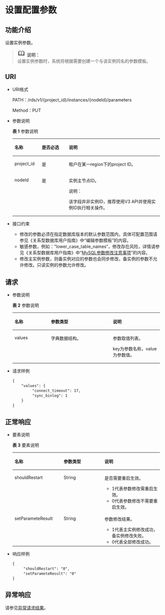 # 设置配置参数<a name="rds_06_0627"></a>

## 功能介绍<a name="section4850156117316"></a>

设置实例参数。

>![](public_sys-resources/icon-note.gif) **说明：**   
>设置实例参数时，系统将根据需要创建一个与该实例同名的参数模板。  

## URI<a name="section28961517113719"></a>

-   URI格式

    PATH：/rds/v1/\{project\_id\}/instances/\{nodeId\}/parameters

    Method：PUT

-   参数说明

    **表 1**  参数说明

    <a name="table4657088"></a>
    <table><thead align="left"><tr id="row60083059"><th class="cellrowborder" valign="top" width="18.48%" id="mcps1.2.4.1.1"><p id="p34889605"><a name="p34889605"></a><a name="p34889605"></a>名称</p>
    </th>
    <th class="cellrowborder" valign="top" width="18.3%" id="mcps1.2.4.1.2"><p id="p7485743"><a name="p7485743"></a><a name="p7485743"></a>是否必选</p>
    </th>
    <th class="cellrowborder" valign="top" width="63.22%" id="mcps1.2.4.1.3"><p id="p2365466"><a name="p2365466"></a><a name="p2365466"></a>说明</p>
    </th>
    </tr>
    </thead>
    <tbody><tr id="row57385070"><td class="cellrowborder" valign="top" width="18.48%" headers="mcps1.2.4.1.1 "><p id="p17679057"><a name="p17679057"></a><a name="p17679057"></a>project_id</p>
    </td>
    <td class="cellrowborder" valign="top" width="18.3%" headers="mcps1.2.4.1.2 "><p id="p22717550"><a name="p22717550"></a><a name="p22717550"></a>是</p>
    </td>
    <td class="cellrowborder" valign="top" width="63.22%" headers="mcps1.2.4.1.3 "><p id="p59352878163330"><a name="p59352878163330"></a><a name="p59352878163330"></a>租户在某一region下的project ID。</p>
    </td>
    </tr>
    <tr id="row2864326155157"><td class="cellrowborder" valign="top" width="18.48%" headers="mcps1.2.4.1.1 "><p id="p41557789155220"><a name="p41557789155220"></a><a name="p41557789155220"></a>nodeId</p>
    </td>
    <td class="cellrowborder" valign="top" width="18.3%" headers="mcps1.2.4.1.2 "><p id="p10737742155220"><a name="p10737742155220"></a><a name="p10737742155220"></a>是</p>
    </td>
    <td class="cellrowborder" valign="top" width="63.22%" headers="mcps1.2.4.1.3 "><p id="p7417132564016"><a name="p7417132564016"></a><a name="p7417132564016"></a>实例主节点ID。</p>
    <div class="note" id="note18250133224019"><a name="note18250133224019"></a><a name="note18250133224019"></a><span class="notetitle"> 说明： </span><div class="notebody"><p id="p142501332164011"><a name="p142501332164011"></a><a name="p142501332164011"></a>该字段并非实例ID，推荐使用V3 API并使用实例ID执行相关操作。</p>
    </div></div>
    </td>
    </tr>
    </tbody>
    </table>

-   接口约束
    -   修改的参数必须在指定数据库版本的默认参数范围内，具体可配置范围请参见《关系型数据库用户指南》中“编辑参数模板”的内容。
    -   敏感参数，例如：“lower\_case\_table\_names“，修改存在风险，详情请参见《关系型数据库用户指南》中“[MySQL参数修改注意事项](https://support.huaweicloud.com/usermanual-rds/rds_08_00001.html)”的内容。
    -   修改主实例参数，则备实例对应的参数也会同步修改，备实例的参数不允许修改。只读实例的参数允许修改。


## 请求<a name="section3074340117316"></a>

-   参数说明

    **表 2**  参数说明

    <a name="table30427456"></a>
    <table><thead align="left"><tr id="row47542385"><th class="cellrowborder" valign="top" width="24.69%" id="mcps1.2.4.1.1"><p id="p25727981"><a name="p25727981"></a><a name="p25727981"></a>名称</p>
    </th>
    <th class="cellrowborder" valign="top" width="41.980000000000004%" id="mcps1.2.4.1.2"><p id="p3591713"><a name="p3591713"></a><a name="p3591713"></a>参数类型</p>
    </th>
    <th class="cellrowborder" valign="top" width="33.33%" id="mcps1.2.4.1.3"><p id="p22493366"><a name="p22493366"></a><a name="p22493366"></a>说明</p>
    </th>
    </tr>
    </thead>
    <tbody><tr id="row10023380"><td class="cellrowborder" valign="top" width="24.69%" headers="mcps1.2.4.1.1 "><p id="p6587426"><a name="p6587426"></a><a name="p6587426"></a>values</p>
    </td>
    <td class="cellrowborder" valign="top" width="41.980000000000004%" headers="mcps1.2.4.1.2 "><p id="p63819464"><a name="p63819464"></a><a name="p63819464"></a>字典数据结构。</p>
    </td>
    <td class="cellrowborder" valign="top" width="33.33%" headers="mcps1.2.4.1.3 "><p id="p17946858"><a name="p17946858"></a><a name="p17946858"></a>参数取值列表。</p>
    <p id="p3479331719245"><a name="p3479331719245"></a><a name="p3479331719245"></a>key为参数名称，value为参数值。</p>
    </td>
    </tr>
    </tbody>
    </table>


-   请求样例

    ```
    {
        "values": {
             "connect_timeout": 17,
             "sync_binlog": 1
        }
    }
    ```


## 正常响应<a name="section28521534113742"></a>

-   要素说明

    **表 3**  要素说明

    <a name="table37703499173158"></a>
    <table><thead align="left"><tr id="row66334950173158"><th class="cellrowborder" valign="top" width="33.33333333333333%" id="mcps1.2.4.1.1"><p id="p4421832173158"><a name="p4421832173158"></a><a name="p4421832173158"></a>名称</p>
    </th>
    <th class="cellrowborder" valign="top" width="27.69276927692769%" id="mcps1.2.4.1.2"><p id="p22624127173158"><a name="p22624127173158"></a><a name="p22624127173158"></a>参数类型</p>
    </th>
    <th class="cellrowborder" valign="top" width="38.97389738973897%" id="mcps1.2.4.1.3"><p id="p20615027173158"><a name="p20615027173158"></a><a name="p20615027173158"></a>说明</p>
    </th>
    </tr>
    </thead>
    <tbody><tr id="row59204491173158"><td class="cellrowborder" valign="top" width="33.33333333333333%" headers="mcps1.2.4.1.1 "><p id="p30834480173158"><a name="p30834480173158"></a><a name="p30834480173158"></a>shouldRestart</p>
    </td>
    <td class="cellrowborder" valign="top" width="27.69276927692769%" headers="mcps1.2.4.1.2 "><p id="p14564937173158"><a name="p14564937173158"></a><a name="p14564937173158"></a>String</p>
    </td>
    <td class="cellrowborder" valign="top" width="38.97389738973897%" headers="mcps1.2.4.1.3 "><p id="p1227762316311"><a name="p1227762316311"></a><a name="p1227762316311"></a>是否需要重启生效。</p>
    <a name="ul199728241833"></a><a name="ul199728241833"></a><ul id="ul199728241833"><li>1代表参数修改需重启生效。</li><li>0代表参数修改不需要重启生效。</li></ul>
    </td>
    </tr>
    <tr id="row14638904173158"><td class="cellrowborder" valign="top" width="33.33333333333333%" headers="mcps1.2.4.1.1 "><p id="p44900547173158"><a name="p44900547173158"></a><a name="p44900547173158"></a>setParameteResult</p>
    </td>
    <td class="cellrowborder" valign="top" width="27.69276927692769%" headers="mcps1.2.4.1.2 "><p id="p13065695173158"><a name="p13065695173158"></a><a name="p13065695173158"></a>String</p>
    </td>
    <td class="cellrowborder" valign="top" width="38.97389738973897%" headers="mcps1.2.4.1.3 "><p id="p56315328316"><a name="p56315328316"></a><a name="p56315328316"></a>参数修改结果。</p>
    <a name="ul199986321133"></a><a name="ul199986321133"></a><ul id="ul199986321133"><li>1代表主实例修改成功，备实例修改失败。</li><li>0代表全部修改成功。</li></ul>
    </td>
    </tr>
    </tbody>
    </table>


-   响应样例

    ```
    { 
         "shouldRestart": "0",
         "setParameteResult": "0" 
    }
    ```


## 异常响应<a name="section51597550"></a>

请参见[异常请求结果](异常请求结果.md)。

